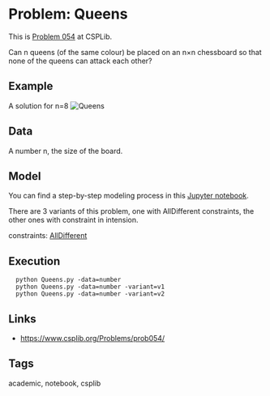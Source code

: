 # Problem: Queens

This is [Problem 054](https://www.csplib.org/Problems/prob054/) at CSPLib.

Can n queens (of the same colour) be placed on an n×n chessboard so that none of the queens can attack each other?

## Example
  A solution for n=8
 ![Queens](http://pycsp.org/assets/notebooks/figures/queens.png)

## Data
  A number n, the size of the board.

## Model
  You can find a step-by-step modeling process in this [Jupyter notebook](https://pycsp.org/documentation/models/CSP/Queens/).

  There are 3 variants of this problem, one with AllDifferent constraints, the other ones with constraint in intension.

  constraints: [AllDifferent](https://pycsp.org/documentation/constraints/AllDifferent)

## Execution
```
  python Queens.py -data=number
  python Queens.py -data=number -variant=v1
  python Queens.py -data=number -variant=v2
```

## Links
  - https://www.csplib.org/Problems/prob054/

## Tags
  academic, notebook, csplib
